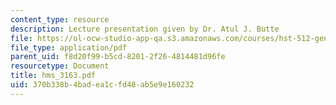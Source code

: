 ```yaml
---
content_type: resource
description: Lecture presentation given by Dr. Atul J. Butte
file: https://ol-ocw-studio-app-qa.s3.amazonaws.com/courses/hst-512-genomic-medicine-spring-2004/370b338b4badea1cfd48ab5e9e160232_hms_3163.pdf
file_type: application/pdf
parent_uid: f8d20f99-b5cd-8201-2f26-4814481d96fe
resourcetype: Document
title: hms_3163.pdf
uid: 370b338b-4bad-ea1c-fd48-ab5e9e160232
---
```

